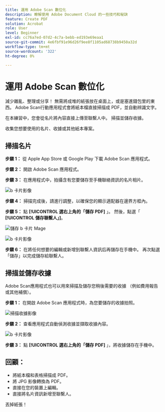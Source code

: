 ```yaml
---
title: 運用 Adobe Scan 數位化
description: 瞭解使用 Adobe Document Cloud 的一些技巧和秘訣
feature: Create PDF
solution: Acrobat
role: User
level: Beginner
exl-id: cc76a7ed-07d2-4c7a-bebb-ed193e69eaa1
source-git-commit: 4e6fbf91e96d26f9ee8f1105ad68738b9450a32d
workflow-type: tm+mt
source-wordcount: '322'
ht-degree: 0%

---
```


# 運用 Adobe Scan 數位化

減少雜亂、整理或分享！ 無需將成堆的紙張放在桌面上，或是塞進錢包里的東西。 Adobe Scan行動應用程式會將紙本檔直接掃描成 PDF，並自動辨識文字。

在本練習中，您會從名片將內容直接上傳至聯繫人中。 掃描並儲存收據。

收集您想要使用的名片、收據或其他紙本專案。

## 掃描名片

**步驟 1：** 從 Apple App Store 或 Google Play 下載 Adobe Scan 應用程式。

**步驟 2：** 開啟 Adobe Scan 應用程式。

**步驟 3：** 在應用程式中，拍攝含有您要儲存至手機聯絡資訊的名片相片。

![b 卡片影像](assets/scanbcard.png)


**步驟 4：** 掃描完成後，請進行調整，以確保您的顯示適配器在邊界方框內。

**步驟 5：** 點 **[!UICONTROL 選右上角的「儲存 PDF]** 」。 然後，點選「 **[!UICONTROL 儲存聯繫人」]**。


![儲存 b 卡片 Mage](assets/savecontact.jpg)

![b 卡片影像](assets/savecontact.png)

**步驟 6：** 在將任何想要的編輯或新增到聯繫人資訊后再儲存在手機中。 再次點選「儲存」以完成儲存給聯繫人。

## 掃描並儲存收據

Adobe Scan應用程式也可以用來掃描及儲存您稍後需要的收據 （例如費用報告或其他補償）。

**步驟 1：** 在開啟 Adobe Scan 應用程式時，為您要儲存的收據拍照。

![掃描收據影像](assets/scanreceipt.png)


**步驟 2：** 查看應用程式自動偵測收據並擷取收據內容。

![b 卡片影像](assets/receiptoutput.jpg)

**步驟 3：** 點 **[!UICONTROL 選右上角的「儲存 PDF]** 」，將收據儲存在手機中。


## 回顧：

* 將紙本檔和表格掃描成 PDF。
* 將 JPG 影像轉換為 PDF。
* 直接在您的裝置上編輯。
* 直接將名片資訊新增至聯繫人。

丟掉紙張！

